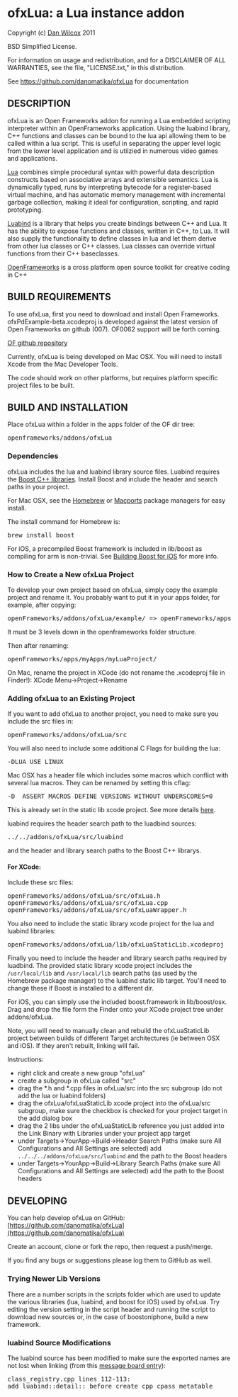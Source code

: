 ofxLua: a Lua instance addon
===================================

Copyright (c) [Dan Wilcox](danomatika.com) 2011

BSD Simplified License.

For information on usage and redistribution, and for a DISCLAIMER OF ALL
WARRANTIES, see the file, "LICENSE.txt," in this distribution.

See https://github.com/danomatika/ofxLua for documentation

DESCRIPTION
-----------

ofxLua is an Open Frameworks addon for running a Lua embedded scripting interpreter within an OpenFrameworks application. Using the luabind library, C++ functions and classes can be bound to the lua api allowing them to be called within a lua script. This is useful in separating the upper level logic from the lower level application and is utilzied in numerous video games and applications.

[Lua](http://www.lua.org/) combines simple procedural syntax with powerful data description constructs based on associative arrays and extensible semantics. Lua is dynamically typed, runs by interpreting bytecode for a register-based virtual machine, and has automatic memory management with incremental garbage collection, making it ideal for configuration, scripting, and rapid prototyping.

[Luabind](http://www.rasterbar.com/products/luabind.html) is a library that helps you create bindings between C++ and Lua. It has the ability to expose functions and classes, written in C++, to Lua. It will also supply the functionality to define classes in lua and let them derive from other lua classes or C++ classes. Lua classes can override virtual functions from their C++ baseclasses.

[OpenFrameworks](http://www.openframeworks.cc/) is a cross platform open source toolkit for creative coding in C++

BUILD REQUIREMENTS
------------------

To use ofxLua, first you need to download and install Open Frameworks. ofxPdExample-beta.xcodeproj is developed against the latest version of Open Frameworks on github (007). OF0062 support will be forth coming. 

[OF github repository](https://github.com/openframeworks/openFrameworks)

Currently, ofxLua is being developed on Mac OSX. You will need to install Xcode from the Mac Developer Tools.

The code should work on other platforms, but requires platform specific project files to be built.

BUILD AND INSTALLATION
----------------------

Place ofxLua within a folder in the apps folder of the OF dir tree:
<pre>
openframeworks/addons/ofxLua
</pre>

### Dependencies

ofxLua includes the lua and luabind library source files. Luabind requires the [Boost C++ libraries](http://www.boost.org/). Install Boost and include the header and search paths in your project.

For Mac OSX, see the [Homebrew](http://mxcl.github.com/homebrew/) or [Macports](http://www.macports.org/) package managers for easy install.

The install command for Homebrew is:
<pre>
brew install boost
</pre>

For iOS, a precompiled Boost framework is included in lib/boost as compiling for arm is non-trivial. See [Building Boost for iOS](http://goodliffe.blogspot.com/2010/09/building-boost-framework-for-ios-iphone.html) for more info.

### How to Create a New ofxLua Project

To develop your own project based on ofxLua, simply copy the example project and rename it. You probably want to put it in your apps folder, for example, after copying:
<pre>
openFrameworks/addons/ofxLua/example/ => openFrameworks/apps/myApps/example/
</pre>

It must be 3 levels down in the openframeworks folder structure.

Then after renaming:
<pre>
openFrameworks/apps/myApps/myLuaProject/
</pre>

On Mac, rename the project in XCode (do not rename the .xcodeproj file in Finder!): XCode Menu->Project->Rename

### Adding ofxLua to an Existing Project

If you want to add ofxLua to another project, you need to make sure you include the src files in:
<pre>
openFrameworks/addons/ofxLua/src
</pre>

You will also need to include some additional C Flags for building the lua:
<pre>
-DLUA_USE_LINUX
</pre>

Mac OSX has a header file which includes some macros which conflict with several lua macros. They can be renamed by setting this cflag:
<pre>
-D__ASSERT_MACROS_DEFINE_VERSIONS_WITHOUT_UNDERSCORES=0
</pre>
This is already set in the static lib xcode project. See more details [here](http://boost-geometry.203548.n3.nabble.com/problems-with-Boost-Geometry-Xcode-compile-td437866.html).

luabind requires the header search path to the luadbind sources:
<pre>
../../addons/ofxLua/src/luabind
</pre>
and the header and library search paths to the Boost C++ librarys.

#### For XCode:

Include these src files:
<pre>
openFrameworks/addons/ofxLua/src/ofxLua.h
openFrameworks/addons/ofxLua/src/ofxLua.cpp
openFrameworks/addons/ofxLua/src/ofxLuaWrapper.h
</pre>

You also need to include the static library xcode project for the lua and luabind libraries:
<pre>
openFrameworks/addons/ofxLua/lib/ofxLuaStaticLib.xcodeproj
</pre>

Finally you need to include the header and library search paths required by luadbind. The provided static library xcode project includes the `/usr/local/lib` and `/usr/local/lib` search paths (as used by the Homebrew package manager) to the luabind static lib target. You'll need to change these if Boost is installed to a different dir.

For iOS, you can simply use the included boost.framework in lib/boost/osx. Drag and drop the file form the Finder onto your XCode project tree under addons/ofxLua.

Note, you will need to manually clean and rebuild the ofxLuaStaticLib project between builds of different Target architectures (ie between OSX and iOS). If they aren't rebuilt, linking will fail.

Instructions:

* right click and create a new group "ofxLua"
* create a subgroup in ofxLua called "src"
* drag the *.h and *.cpp files in ofxLua/src into the src subgroup (do not add the lua or luabind folders)
* drag the ofxLua/ofxLuaStaticLib xcode project into the ofxLua/src subgroup, make sure the checkbox is checked for your project target in the add dialog box
* drag the 2 libs under the ofxLuaStaticLib reference you just added into the Link Binary with Libraries under your project app target 
* under Targets->YourApp->Build->Header Search Paths (make sure All Configurations and All Settings are selected) add `../../../addons/ofxLua/src/luabind` and the path to the Boost headers
* under Targets->YourApp->Build->Library Search Paths (make sure All Configurations and All Settings are selected) add the path to the Boost headers

DEVELOPING
----------

You can help develop ofxLua on GitHub: [https://github.com/danomatika/ofxLua](https://github.com/danomatika/ofxLua)

Create an account, clone or fork the repo, then request a push/merge.

If you find any bugs or suggestions please log them to GitHub as well.

### Trying Newer Lib Versions

There are a number scripts in the scripts folder which are used to update the various libraries (lua, luabind, and boost for iOS) used by ofxLua. Try editing the version setting in the script header and running the script to download new sources or, in the case of boostoniphone, build a new framework.

### luabind Source Modifications

The luabind source has been modified to make sure the exported names are not lost when linking (from this [message board entry](http://osdir.com/ml/lang.lua.bind.user/2007-06/msg00013.html)):

<pre>
class_registry.cpp lines 112-113: 
add luabind::detail:: before create_cpp_cpass_metatable
</pre>
